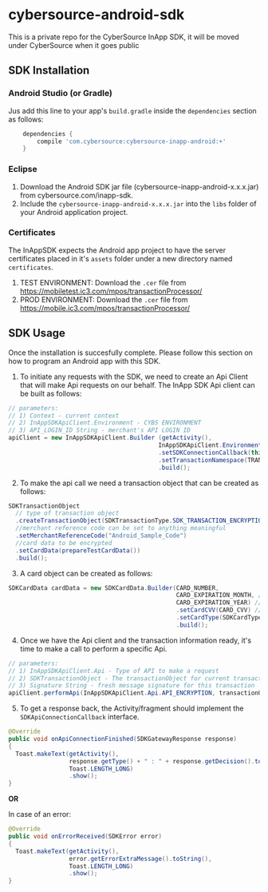 # cybersource-android-sdk
This is a private repo for the CyberSource InApp SDK, it will be moved under CyberSource when it goes public

## SDK Installation

### Android Studio (or Gradle)

Jus add this line to your app's `build.gradle` inside the `dependencies` section as follows:

```groovy
    dependencies {
        compile 'com.cybersource:cybersource-inapp-android:+'
    }
```

### Eclipse

1. Download the Android SDK jar file (cybersource-inapp-android-x.x.x.jar) from cybersource.com/inapp-sdk.
2. Include the `cybersource-inapp-android-x.x.x.jar` into the `libs` folder of your Android application project.

### Certificates
The InAppSDK expects the Android app project to have the server certificates placed in it's `assets` folder under a new directory named `certificates`.

1. TEST ENVIRONMENT: Download the `.cer` file from https://mobiletest.ic3.com/mpos/transactionProcessor/
2. PROD ENVIRONMENT: Download the `.cer` file from https://mobile.ic3.com/mpos/transactionProcessor/

## SDK Usage
Once the installation is succesfully complete. Please follow this section on how to program an Android app with this SDK.

1) To initiate any requests with the SDK, we need to create an Api Client that will make Api requests on our behalf.
The InApp SDK Api client can be built as follows:

```java
// parameters:
// 1) Context - current context
// 2) InAppSDKApiClient.Environment - CYBS ENVIRONMENT
// 3) API_LOGIN_ID String - merchant's API LOGIN ID 
apiClient = new InAppSDKApiClient.Builder (getActivity(),
                                          InAppSDKApiClient.Environment.ENV_TEST, API_LOGIN_ID) 
                                          .setSDKConnectionCallback(this) // receive callbacks for connection results
                                          .setTransactionNamespace(TRANSACT_NAMESPACE) // optional
                                          .build();
```

2) To make the api call we need a transaction object that can be created as follows:

```java
SDKTransactionObject 
  // type of transaction object 
  .createTransactionObject(SDKTransactionType.SDK_TRANSACTION_ENCRYPTION)
  //merchant reference code can be set to anything meaningful
  .setMerchantReferenceCode("Android_Sample_Code")
  //card data to be encrypted
  .setCardData(prepareTestCardData())
  .build();
```

3) A card object can be created as follows:

```java
SDKCardData cardData = new SDKCardData.Builder(CARD_NUMBER,
                                               CARD_EXPIRATION_MONTH, // MM
                                               CARD_EXPIRATION_YEAR) // YYYY
                                               .setCardCVV(CARD_CVV) // XXX - optional
                                               .setCardType(SDKCardType.PAN) //optional - if token then not optional and must be set to SDKCardType.TOKEN
                                               .build();
```

4) Once we have the Api client and the transaction information ready, it's time to make a call to perform a specific Api.

```java
// parameters: 
// 1) InAppSDKApiClient.Api - Type of API to make a request
// 2) SDKTransactionObject - The transactionObject for current transaction
// 3) Signature String - fresh message signature for this transaction
apiClient.performApi(InAppSDKApiClient.Api.API_ENCRYPTION, transactionObject, generateSignature(transactionObject));
```

5) To get a response back, the Activity/fragment should implement the `SDKApiConnectionCallback` interface.

```java
@Override
public void onApiConnectionFinished(SDKGatewayResponse response) 
{ 
  Toast.makeText(getActivity(), 
                 response.getType() + " : " + response.getDecision().toString(),
                 Toast.LENGTH_LONG)
                 .show();
}
```
**OR**

In case of an error:

```java
@Override
public void onErrorReceived(SDKError error) 
{ 
  Toast.makeText(getActivity(), 
                 error.getErrorExtraMessage().toString(),
                 Toast.LENGTH_LONG)
                 .show();
}
```
